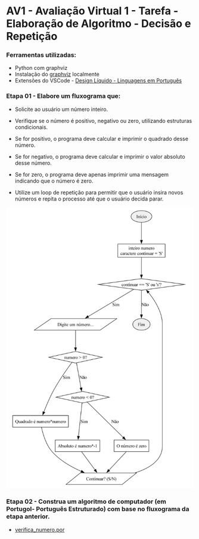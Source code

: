 # AV1 - Avaliação Virtual 1 - Tarefa - Elaboração de Algoritmo - Decisão e Repetição

###  Ferramentas utilizadas: 
- Python com graphviz
- Instalação do [graphviz](https://graphviz.org/download/)  localmente
- Extensões do VSCode - [Design Líquido - Linguagens em Português](https://designliquido.com.br/) 

### Etapa 01 - Elabore um fluxograma que:

- Solicite ao usuário um número inteiro.
- Verifique se o número é positivo, negativo ou zero, utilizando estruturas condicionais.

- Se for positivo, o programa deve calcular e imprimir o quadrado  desse número.

- Se for negativo, o programa deve calcular e imprimir o valor absoluto desse número.

- Se for zero, o programa deve apenas imprimir uma mensagem indicando que o número é zero.

- Utilize um loop de repetição para permitir que o usuário insira novos números e repita o processo até que o usuário decida parar.

<p align="center">

  <img src="https://github.com/jairoLAlves/ifbaiano_TI06_AV1/blob/main/fluxograma_verifica_numero.png" alt="Fluxograma do algoritmo" width="600"/>
</p>

### Etapa 02 -  Construa um algoritmo de computador (em Portugol- Português Estruturado) com base no fluxograma da etapa anterior.
- [verifica_numero.por](https://github.com/jairoLAlves/ifbaiano_TI06_AV1/blob/main/verifica_numero.por)

